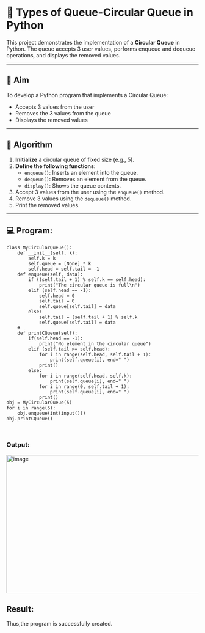 # 🔄 Types of Queue-Circular Queue in Python

This project demonstrates the implementation of a **Circular Queue** in Python. The queue accepts 3 user values, performs enqueue and dequeue operations, and displays the removed values.

---

## 🎯 Aim

To develop a Python program that implements a Circular Queue:
- Accepts 3 values from the user
- Removes the 3 values from the queue
- Displays the removed values

---

## 🧠 Algorithm

1. **Initialize** a circular queue of fixed size (e.g., 5).
2. **Define the following functions**:
   - `enqueue()`: Inserts an element into the queue.
   - `dequeue()`: Removes an element from the queue.
   - `display()`: Shows the queue contents.
3. Accept 3 values from the user using the `enqueue()` method.
4. Remove 3 values using the `dequeue()` method.
5. Print the removed values.

---

## 💻 Program:
```
class MyCircularQueue():
    def __init__(self, k):
        self.k = k
        self.queue = [None] * k
        self.head = self.tail = -1
    def enqueue(self, data):
        if ((self.tail + 1) % self.k == self.head):
            print("The circular queue is full\n")
        elif (self.head == -1):
            self.head = 0
            self.tail = 0
            self.queue[self.tail] = data
        else:
            self.tail = (self.tail + 1) % self.k
            self.queue[self.tail] = data
    #
    def printCQueue(self):
        if(self.head == -1):
            print("No element in the circular queue")
        elif (self.tail >= self.head):
            for i in range(self.head, self.tail + 1):
                print(self.queue[i], end=" ")
            print()
        else:
            for i in range(self.head, self.k):
                print(self.queue[i], end=" ")
            for i in range(0, self.tail + 1):
                print(self.queue[i], end=" ")
            print()
obj = MyCircularQueue(5)
for i in range(5):
    obj.enqueue(int(input()))
obj.printCQueue()

    
```

### Output:
<img width="1180" height="362" alt="image" src="https://github.com/user-attachments/assets/68372b08-593d-47c8-9555-b19d92897af7" />



## Result:
Thus,the program is successfully created.

